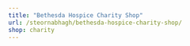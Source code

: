 ```yaml
---
title: "Bethesda Hospice Charity Shop"
url: /steornabhagh/bethesda-hospice-charity-shop/
shop: charity
---
```

